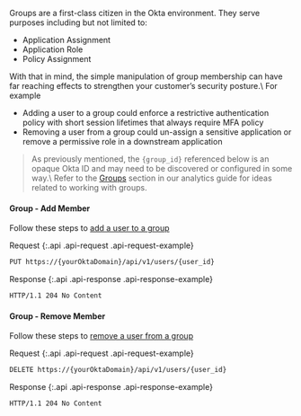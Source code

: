 
Groups are a first-class citizen in the Okta environment. They serve purposes including but not limited to:

+ Application Assignment
+ Application Role
+ Policy Assignment

With that in mind, the simple manipulation of group membership can have far reaching effects to strengthen your customer’s security posture.\\
For example

+ Adding a user to a group could enforce a restrictive authentication policy with short session lifetimes that always require MFA policy
+ Removing a user from a group could un-assign a sensitive application or remove a permissive role in a downstream application

> As previously mentioned, the `{group_id}` referenced below is an opaque Okta ID and may need to be discovered or configured in some way.\\
Refer to the [Groups](security-analytics#groups) section in our analytics guide for ideas related to working with groups.

#### Group - Add Member

Follow these steps to [add a user to a group](/docs/api/resources/groups#add-user-to-group)

Request
{:.api .api-request .api-request-example}

```sh
PUT https://{yourOktaDomain}/api/v1/users/{user_id}
```

Response
{:.api .api-response .api-response-example}

```sh
HTTP/1.1 204 No Content
```

#### Group - Remove Member

Follow these steps to [remove a user from a group](/docs/api/resources/groups#remove-user-from-group)

Request
{:.api .api-request .api-request-example}

```sh
DELETE https://{yourOktaDomain}/api/v1/users/{user_id}
```

Response
{:.api .api-response .api-response-example}

```sh
HTTP/1.1 204 No Content
```
